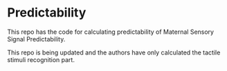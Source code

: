 # Predictability
This repo has the code for calculating predictability of Maternal Sensory Signal Predictability.

This repo is being updated and the authors have only calculated the tactile stimuli recognition part.
